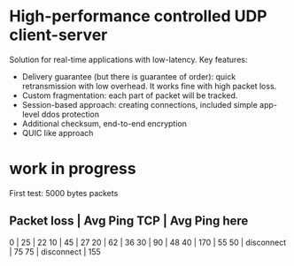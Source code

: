 # High-performance controlled UDP client-server

Solution for real-time applications with low-latency. Key features:
- Delivery guarantee (but there is guarantee of order): quick retransmission with low overhead. It works fine with high packet loss.
- Custom fragmentation: each part of packet will be tracked.
- Session-based approach: creating connections, included simple app-level ddos protection
- Additional checksum, end-to-end encryption
- QUIC like approach

# work in progress

First test: 5000 bytes packets


Packet loss | Avg Ping TCP | Avg Ping here
--------------------------------------------
0           | 25           | 22
10          | 45           | 27
20          | 62           | 36
30          | 90           | 48
40          | 170          | 55
50          | disconnect   | 75
75          | disconnect   | 155
